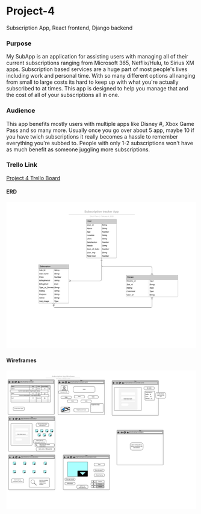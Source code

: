 # Project-4
Subscription App, React frontend, Django backend

### Purpose
My SubApp is an application for assisting users with managing all of their current subscriptions ranging from Microsoft 365, Netflix/Hulu, to Sirius XM apps.
Subscription based services are a huge part of most people's lives including work and personal time. With so many different options
all ranging from small to large costs its hard to keep up with what you're actually subscribed to at times. This app is designed to help you manage that and the cost
of all of your subscriptions all in one.

### Audience
This app benefits mostly users with multiple apps like Disney #, Xbox Game Pass and so many more. Usually once you go over about 5 app,
maybe 10 if you have twich subscriptions it really becomes a hassle to remember everything you're subbed to. People with only 1-2 subscriptions 
won't have as much benefit as someone juggling more subscriptions.

### Trello Link
[Project 4 Trello Board](https://trello.com/b/VRyfmzFa/project-4)
#### ERD
![Project 4 ERD image](https://github.com/epenn92/Project-4/blob/master/images/ERD%20models.png "ERD image ")
#### Wireframes
![Project 4 Wireframes](https://github.com/epenn92/Project-4/blob/master/images/Subscription%20App%20Wireframe.png "Wireframe Image")
